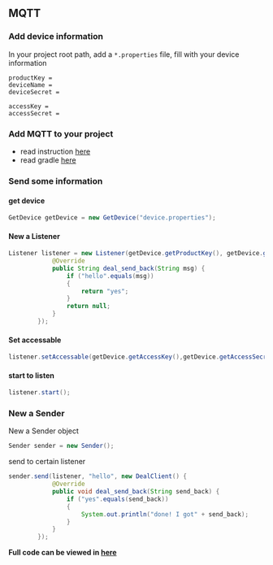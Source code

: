 ## MQTT
### Add device information
In your project root path, add a `*.properties` file, fill with your device information

```properties
productKey =
deviceName =
deviceSecret =

accessKey =
accessSecret =
```
### Add MQTT to your project
- read instruction [here](https://github.com/WangTingZheng/MQTT/packages/233895)
- read gradle [here](https://help.github.com/articles/configuring-gradle-for-use-with-github-package-registry/)

### Send some information
#### get device

```java
GetDevice getDevice = new GetDevice("device.properties");
```
#### New a Listener

```java
Listener listener = new Listener(getDevice.getProductKey(), getDevice.getDeviceName(), getDevice.getDeviceSecret(), new DealServer() {
            @Override
            public String deal_send_back(String msg) {
                if ("hello".equals(msg))
                {
                    return "yes";
                }
                return null;
            }
        });
```
#### Set accessable

```java
listener.setAccessable(getDevice.getAccessKey(),getDevice.getAccessSecret());
```

#### start to listen

```java
listener.start();
```

### New a Sender

New a Sender object
```java
Sender sender = new Sender();
```
send to certain listener

```java
sender.send(listener, "hello", new DealClient() {
            @Override
            public void deal_send_back(String send_back) {
                if ("yes".equals(send_back))
                {
                    System.out.println("done! I got" + send_back);
                }
            }
        });
```

**Full code can be viewed in [here](https://github.com/WangTingZheng/MQTT/src/main/java/com/wangtingzheng/mqtt/App.java)**